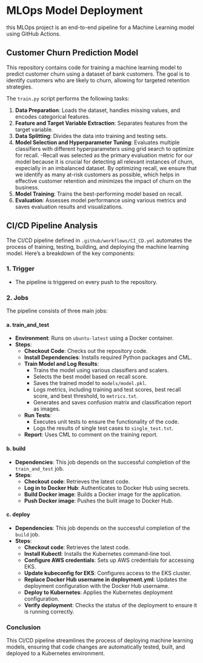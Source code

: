 # MLOps Model Deployment

this MLOps project is an end-to-end pipeline for a Machine Learning model using GitHub Actions.

## Customer Churn Prediction Model

This repository contains code for training a machine learning model to predict customer churn using a dataset of bank customers. The goal is to identify customers who are likely to churn, allowing for targeted retention strategies.

The `train.py` script performs the following tasks:

1. **Data Preparation**: Loads the dataset, handles missing values, and encodes categorical features.
2. **Feature and Target Variable Extraction**: Separates features from the target variable.
3. **Data Splitting**: Divides the data into training and testing sets.
4. **Model Selection and Hyperparameter Tuning**: Evaluates multiple classifiers with different hyperparameters using grid search to optimize for recall.
   -Recall was selected as the primary evaluation metric for our model because it is crucial for detecting all relevant instances of churn, especially in an imbalanced dataset. By optimizing recall, we ensure that we identify as many at-risk customers as possible, which helps in effective customer retention and minimizes the impact of churn on the business.
5. **Model Training**: Trains the best-performing model based on recall.
6. **Evaluation**: Assesses model performance using various metrics and saves evaluation results and visualizations.

## CI/CD Pipeline Analysis

The CI/CD pipeline defined in `.github/workflows/CI_CD.yml` automates the process of training, testing, building, and deploying the machine learning model. Here’s a breakdown of the key components:

### 1. **Trigger**
- The pipeline is triggered on every push to the repository.

### 2. **Jobs**
The pipeline consists of three main jobs:

#### a. **train_and_test**
- **Environment**: Runs on `ubuntu-latest` using a Docker container.
- **Steps**:
  - **Checkout Code**: Checks out the repository code.
  - **Install Dependencies**: Installs required Python packages and CML.
  - **Train Model and Log Results**: 
    - Trains the model using various classifiers and scalers.
    - Selects the best model based on recall score.
    - Saves the trained model to `models/model.pkl`.
    - Logs metrics, including training and test scores, best recall score, and best threshold, to `metrics.txt`.
    - Generates and saves confusion matrix and classification report as images.
  - **Run Tests**:
    - Executes unit tests to ensure the functionality of the code.
    - Logs the results of single test cases to `single_test.txt`.
  - **Report**: Uses CML to comment on the training report.

#### b. **build**
- **Dependencies**: This job depends on the successful completion of the `train_and_test` job.
- **Steps**:
  - **Checkout code**: Retrieves the latest code.
  - **Log in to Docker Hub**: Authenticates to Docker Hub using secrets.
  - **Build Docker image**: Builds a Docker image for the application.
  - **Push Docker image**: Pushes the built image to Docker Hub.

#### c. **deploy**
- **Dependencies**: This job depends on the successful completion of the `build` job.
- **Steps**:
  - **Checkout code**: Retrieves the latest code.
  - **Install Kubectl**: Installs the Kubernetes command-line tool.
  - **Configure AWS credentials**: Sets up AWS credentials for accessing EKS.
  - **Update kubeconfig for EKS**: Configures access to the EKS cluster.
  - **Replace Docker Hub username in deployment.yml**: Updates the deployment configuration with the Docker Hub username.
  - **Deploy to Kubernetes**: Applies the Kubernetes deployment configuration.
  - **Verify deployment**: Checks the status of the deployment to ensure it is running correctly.

### Conclusion
This CI/CD pipeline streamlines the process of deploying machine learning models, ensuring that code changes are automatically tested, built, and deployed to a Kubernetes environment.

